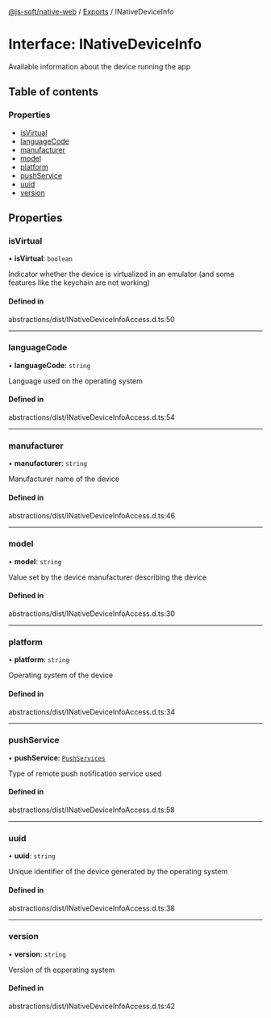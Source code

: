 [@js-soft/native-web](../README.md) / [Exports](../modules.md) / INativeDeviceInfo

# Interface: INativeDeviceInfo

Available information about the device running the app

## Table of contents

### Properties

-   [isVirtual](INativeDeviceInfo.md#isvirtual)
-   [languageCode](INativeDeviceInfo.md#languagecode)
-   [manufacturer](INativeDeviceInfo.md#manufacturer)
-   [model](INativeDeviceInfo.md#model)
-   [platform](INativeDeviceInfo.md#platform)
-   [pushService](INativeDeviceInfo.md#pushservice)
-   [uuid](INativeDeviceInfo.md#uuid)
-   [version](INativeDeviceInfo.md#version)

## Properties

### isVirtual

• **isVirtual**: `boolean`

Indicator whether the device is virtualized in an emulator (and some features like the keychain are not working)

#### Defined in

abstractions/dist/INativeDeviceInfoAccess.d.ts:50

---

### languageCode

• **languageCode**: `string`

Language used on the operating system

#### Defined in

abstractions/dist/INativeDeviceInfoAccess.d.ts:54

---

### manufacturer

• **manufacturer**: `string`

Manufacturer name of the device

#### Defined in

abstractions/dist/INativeDeviceInfoAccess.d.ts:46

---

### model

• **model**: `string`

Value set by the device manufacturer describing the device

#### Defined in

abstractions/dist/INativeDeviceInfoAccess.d.ts:30

---

### platform

• **platform**: `string`

Operating system of the device

#### Defined in

abstractions/dist/INativeDeviceInfoAccess.d.ts:34

---

### pushService

• **pushService**: [`PushServices`](../enums/PushServices.md)

Type of remote push notification service used

#### Defined in

abstractions/dist/INativeDeviceInfoAccess.d.ts:58

---

### uuid

• **uuid**: `string`

Unique identifier of the device generated by the operating system

#### Defined in

abstractions/dist/INativeDeviceInfoAccess.d.ts:38

---

### version

• **version**: `string`

Version of th eoperating system

#### Defined in

abstractions/dist/INativeDeviceInfoAccess.d.ts:42
